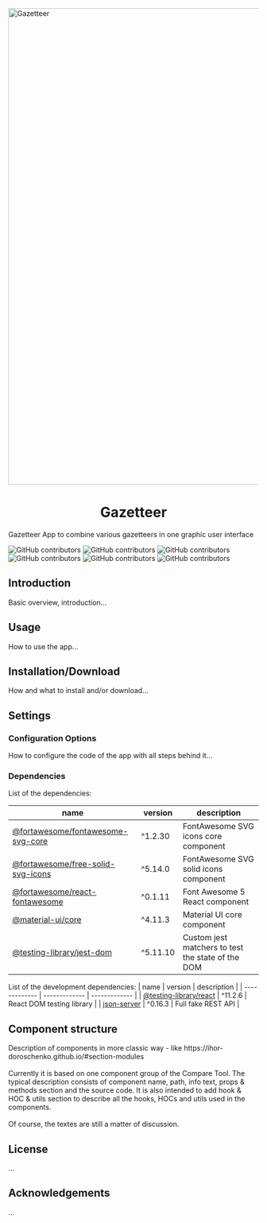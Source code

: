 <img width="959" alt="Gazetteer" src="https://user-images.githubusercontent.com/56873797/184392847-00dfcd90-eee6-47ca-b095-1367733fdcc8.png">


<h1 align="center">Gazetteer</h1>


Gazetteer App to combine various gazetteers in one graphic user interface

![GitHub contributors](https://img.shields.io/badge/react-16.13-blue) ![GitHub contributors](https://img.shields.io/badge/leaflet-1.6-blue) ![GitHub contributors](https://img.shields.io/badge/antdesign-4.16.7-blue) ![GitHub contributors](https://img.shields.io/badge/redux-4.0.5-blue) ![GitHub contributors](https://img.shields.io/badge/contributions-welcome-green) ![GitHub contributors](https://img.shields.io/github/contributors/ihor-doroschenko/gazetteer)

<h2>Introduction</h2>
Basic overview, introduction...
<h2>Usage</h2>
How to use the app...
<h2>Installation/Download</h2>
How and what to install and/or download...
<h2>Settings</h2>
<h3>Configuration Options</h3>
How to configure the code of the app with all steps behind it...
<h3>Dependencies</h3>
List of the dependencies:


| name  | version |  description  |
| ------------- | ------------- | ------------- |
| <a href="https://www.npmjs.com/package/@fortawesome/fontawesome-svg-core" >@fortawesome/fontawesome-svg-core</a>  | ^1.2.30  | FontAwesome SVG icons core component  |
| <a href="https://www.npmjs.com/package/@fortawesome/free-solid-svg-icons" >@fortawesome/free-solid-svg-icons</a>  | ^5.14.0  | FontAwesome SVG solid icons component  |
| <a href="https://www.npmjs.com/package/@fortawesome/react-fontawesome" >@fortawesome/react-fontawesome</a>  | ^0.1.11  | Font Awesome 5 React component  |
| <a href="https://www.npmjs.com/package/@material-ui/core" >@material-ui/core</a>  | ^4.11.3  | Material UI core component  |
| <a href="https://www.npmjs.com/package/@material-ui/core" >@testing-library/jest-dom</a>  | ^5.11.10  | Custom jest matchers to test the state of the DOM  |

List of the development dependencies:
| name  | version |  description  |
| ------------- | ------------- | ------------- |
| <a href="https://www.npmjs.com/package/@testing-library/react" >@testing-library/react</a>  | ^11.2.6  | React DOM testing library  |
| <a href="https://www.npmjs.com/package/json-server" >json-server</a>  | ^0.16.3  | Full fake REST API  |

<h2>Component structure</h2>
Description of components in more classic way - like https://ihor-doroschenko.github.io/#section-modules
<br /><br />
Currently it is based on one component group of the Compare Tool. The typical description consists of component name, path, info text, props & methods section and the source code. It is also intended to add hook & HOC & utils section to describe all the hooks, HOCs and utils used in the components.
<br /><br />
Of course, the textes are still a matter of discussion.
<h2>License</h2>
...
<h2>Acknowledgements</h2>
...

